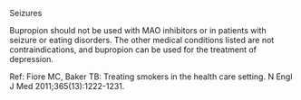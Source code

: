 Seizures

Bupropion should not be used with MAO inhibitors or in patients with seizure or eating disorders. The other medical conditions listed are not contraindications, and bupropion can be used for the treatment of depression.

Ref: Fiore MC, Baker TB: Treating smokers in the health care setting. N Engl J Med 2011;365(13):1222-1231.